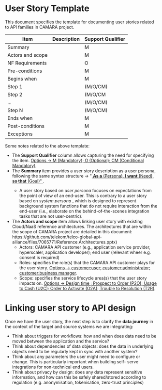 # User Story Template
This document specifies the template for documenting user stories related to API families in CAMARA project. 

| Item | Description | Support Qualifier |
|----|----|----|
|Summary| | M |
|Actors and scope|| M |
|NF Requirements|| O |
|Pre-conditions|| M |
|Begins when|| M |
|Step 1|| (M/O/CM) |
|Step 2|| (M/O/CM|
|...|| (M/O/CM) |
|Step N|| (M/O/CM) |
|Ends when|| M |
|Post-conditions|| M |
|Exceptions|| M | 

Some notes related to the above template:
<ul>
  <li> The <b> Support Qualifier </b> column allows capturing the need for specifying the item. <ins>Options -> M (Mandatory); O (Optional); CM (Conditional Mandatory)</ins>. </li>
  <li> The <b> Summary </b> item provides a user story description as a user persona, following the same syntax structure -> "<ins> <b>As a</b> (Persona), <b>I want</b> (Need), <b>so that</b> (Goal)" </ins>.</li>
  <ul>    
    <li> A user story based on <em>user persona</em> focuses on expectations from the point of view of an end-user. This is contrary to a user story based on <em>system persona </em>, which is designed to represent background system functions that do not require interaction from the end-user (i.e., elaborate on the behind-of-the-scenes integration tasks that are not user-centric).</li>
  </ul>
  <li> The <b>Actors and scope</b> item allows linking user story with existing Cloud/NaaS reference architectures. The architectures that are within the scope of CAMARA project are detailed in this document: https://github.com/telekom/telco-global-api-alliance/files/7065771/Reference.Architectures.pptx)
    <ul>    
        <li> Actors: CAMARA API customer (e.g., application service provider, hyperscaler, application developer); end user (relevant wheer e.g. consent is required)   
        <li> Roles: specifies the role(s) that the CAMARA API customer plays for the user story. <ins>Options -> customer:user; customer:administrator; customer:business manager</ins>. </li> 
        <li> Scope: specifies the service lifecycle area(s) that the user story impacts on. <ins>Options -> Design time ; Prospect to Order (P2O); Usage to Cash (U2C); Order to Activate (O2A); Trouble to Resolution (T2R)</ins>. </li>
    </ul>
  </li>
</ul>


# Linking user story to API design
Once we have the user story, the next step is to clarify the <b>data journey</b> in the context of the target and source systems we are integrating:
<ul>
  <li> Think about triggers for workflows: how and when does data need to be moved between the application and the service? </li>
  <li> Think about dependencies of data objects: does the data in underlying objects need to be regularly kept in sync with another system? </li>
  <li> Think about any parameters the user might need to configure or change. This is particularly important when building self- serve integrations for non-technical end users. 
  <li> Think about privacy by design: does any data represent sensitive information, and how can this be safely shared/stored according to regulation (e.g. anonymisation, tokenisation, zero-trust principles) 
  </li>
</ul>
